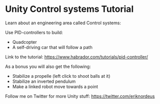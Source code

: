 # Unity Control systems Tutorial

Learn about an engineering area called Control systems:

Use PID-controllers to build:
* Quadcopter
* A self-driving car that will follow a path 

Link to the tutorial: https://www.habrador.com/tutorials/pid-controller/

As a bonus you will also get the following:
* Stabilize a propelle (left click to shoot balls at it)
* Stabilize an inverted pendulum
* Make a linked robot move towards a point

Follow me on Twitter for more Unity stuff: https://twitter.com/eriknordeus
